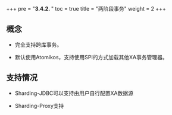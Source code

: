 +++
pre = "<b>3.4.2. </b>"
toc = true
title = "两阶段事务"
weight = 2
+++

## 概念

* 完全支持跨库事务。

* 默认使用Atomikos，支持使用SPI的方式加载其他XA事务管理器。

## 支持情况

* Sharding-JDBC可以支持由用户自行配置XA数据源

* Sharding-Proxy支持

